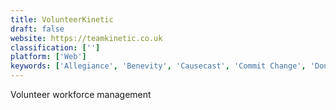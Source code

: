 ```yaml
---
title: VolunteerKinetic
draft: false 
website: https://teamkinetic.co.uk
classification: ['']
platform: ['Web']
keywords: ['Allegiance', 'Benevity', 'Causecast', 'Commit Change', 'DonorSnap', 'DonorStudio Suite', 'EMS Planner', 'EveryAction', 'GivePulse', 'GovPilot', 'List Master CRM', 'Optimy', 'ROVIR', 'Samaritan', 'SignUpGenius', 'Timecounts', 'Volgistics', 'Volunteer Matrix', 'VolunteerLocal', 'VolunteerMark', 'VolunteerUP']
---
```

Volunteer workforce management